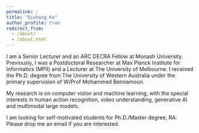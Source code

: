 ```yaml
---
permalink: /
title: "Qiuhong Ke"
author_profile: true
redirect_from: 
  - /about/
  - /about.html
---
```


I am a Senior Lecturer and an ARC DECRA Fellow at Monash University. Previously, I was a Postdoctoral Researcher at Max Planck Institute for Informatics (MPII) and a Lecturer at The University of Melbourne. I received the Ph.D. degree from The University of Western Australia under the primary supervision of W/Prof Mohammed Bennamoun.

My research is on computer vision and machine learning, with the special interests in human action recognition, video understanding, generative AI and multimodal large models.

I am looking for self-motivated students for Ph.D./Master degree, RA. Please drop me an email if you are interested.
